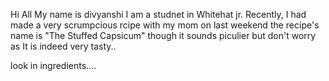 Hi All My name is divyanshi I am a studnet in Whitehat jr. 
Recently, I had made a very scrumpcious rcipe with my mom on last weekend 
the recipe's name is "The Stuffed Capsicum" though it sounds piculier but don't worry as It is indeed very tasty..


look in ingredients....